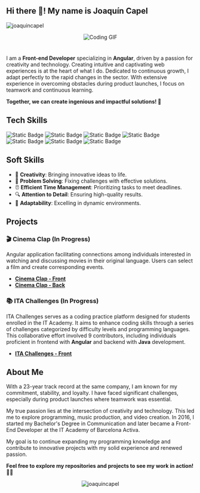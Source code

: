 ## Hi there 👋! My name is Joaquín Capel

<p align="left"> <img src="https://komarev.com/ghpvc/?username=joaquincapel&label=Profile%20views&color=0e75b6&style=flat" alt="joaquincapel" /> </p>

<div id="header" align="center">
  <img src="https://media.giphy.com/media/L8K62iTDkzGX6/giphy.gif" alt="Coding GIF"/>
</div>

#
I am a **Front-end Developer** specializing in **Angular**, driven by a passion for creativity and technology. Creating intuitive and captivating web experiences
is at the heart of what I do. Dedicated to continuous growth, I adapt perfectly to the rapid changes in the sector. With extensive experience in overcoming obstacles during product launches, I focus on teamwork and continuous learning.

**Together, we can create ingenious and impactful solutions! 🚀**


## Tech Skills
![Static Badge](https://img.shields.io/badge/Angular-magenta?style=for-the-badge&logo=Angular&logoColor=magenta&labelColor=black)
![Static Badge](https://img.shields.io/badge/TypeScript-blue?style=for-the-badge&logo=Typescript&labelColor=black)
![Static Badge](https://img.shields.io/badge/JavaScript-yellow?style=for-the-badge&logo=JavaScript&logoColor=yellow&labelColor=black)
![Static Badge](https://img.shields.io/badge/HTML-orange?style=for-the-badge&logo=html5&logoColor=orange&labelColor=black)
![Static Badge](https://img.shields.io/badge/CSS-%23264de4?style=for-the-badge&logo=css3&logoColor=%23264de4&labelColor=black)
![Static Badge](https://img.shields.io/badge/Bootstrap-purple?style=for-the-badge&logo=Bootstrap&logoColor=purple&labelColor=black)
![Static Badge](https://img.shields.io/badge/NodeJs-green?style=for-the-badge&logo=Node.js&labelColor=black)


## Soft Skills

- 🎨 **Creativity**: Bringing innovative ideas to life.
- 🧩 **Problem Solving**: Fixing challenges with effective solutions.
- ⏰ **Efficient Time Management**: Prioritizing tasks to meet deadlines.
- 🔍 **Attention to Detail**: Ensuring high-quality results.
- 🌟 **Adaptability**: Excelling in dynamic environments.


## Projects

### 🎬 Cinema Clap (In Progress)
Angular application facilitating connections among individuals interested in watching and discussing movies in their original language. Users can select a film and create corresponding events.

- **[Cinema Clap - Front](https://github.com/JoaquinCapel/cinemaclapfront)**
- **[Cinema Clap - Back](https://github.com/JoaquinCapel/cinemaclapback)**

### 📚 ITA Challenges (In Progress)
ITA Challenges serves as a coding practice platform designed for students enrolled in the IT Academy. It aims to enhance coding skills through a series of challenges categorized by difficulty levels and programming languages. This collaborative effort involved 9 contributors, including individuals proficient in frontend with **Angular** and backend with **Java** development.

- **[ITA Challenges - Front](https://github.com/IT-Academy-BCN/ita-challenges-frontend)**


## About Me

With a 23-year track record at the same company, I am known for my commitment, stability, and loyalty. I have faced significant challenges, especially during product launches where teamwork was essential.

My true passion lies at the intersection of creativity and technology. This led me to explore programming, music production, and video creation. In 2016, I started my Bachelor's Degree in Communication and later became a Front-End Developer at the IT Academy of Barcelona Activa.

My goal is to continue expanding my programming knowledge and contribute to innovative projects with my solid experience and renewed passion.


**Feel free to explore my repositories and projects to see my work in action!** 🕵️‍♂️

<p align="center">
  <img src="https://github-readme-stats.vercel.app/api/top-langs?username=joaquincapel&show_icons=true&locale=en&layout=compact&bg_color=000000&text_color=ffffff&title_color=ffffff&icon_color=ffffff" alt="joaquincapel" />
</p>

